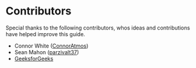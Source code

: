 # Contributors

Special thanks to the following contributors, whos ideas and contributions have helped improve this guide.

- Connor White ([ConnorAtmos](https://github.com/connoratmos))
- Sean Mahon ([parzivalt37](https://github.com/parzivalt37))
- [GeeksforGeeks](https://geeksforgeeks.org)